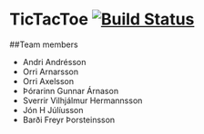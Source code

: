 # TicTacToe [![Build Status](https://travis-ci.com/OArnarsson/TicTacToe.svg?token=cXTkx6Qw1Hk5t2yqmrmW&branch=master)](https://travis-ci.com/OArnarsson/TicTacToe)

##Team members
- Andri Andrésson 
- Orri Arnarsson
- Orri Axelsson
- Þórarinn Gunnar Árnason
- Sverrir Vilhjálmur Hermannsson
- Jón H Júlíusson
- Barði Freyr Þorsteinsson

